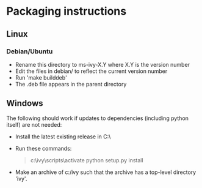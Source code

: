 # Packaging instructions

## Linux

### Debian/Ubuntu

- Rename this directory to ms-ivy-X.Y where X.Y is the version number
- Edit the files in debian/ to reflect the current version number
- Run 'make builddeb'
- The .deb file appears in the parent directory

## Windows

The following should work if updates to dependencies (including python
itself) are not needed:

- Install the latest existing release in C:\
- Run these commands:

    > c:\ivy\scripts\activate
    > python setup.py install

- Make an archive of c:/ivy such that the archive has a top-level directory 'ivy'.

